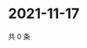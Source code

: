 # 2021-11-17

共 0 条

<!-- BEGIN WEIBO -->
<!-- 最后更新时间 Wed Nov 17 2021 08:46:29 GMT+0800 (China Standard Time) -->

<!-- END WEIBO -->
